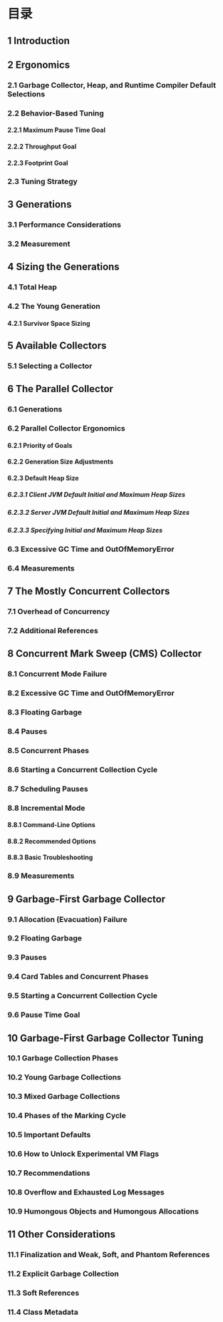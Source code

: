 # 目录

## 1 Introduction

## 2 Ergonomics
### 2.1 Garbage Collector, Heap, and Runtime Compiler Default Selections
### 2.2 Behavior-Based Tuning
#### 2.2.1 Maximum Pause Time Goal
#### 2.2.2 Throughput Goal
#### 2.2.3 Footprint Goal
### 2.3 Tuning Strategy

## 3 Generations
### 3.1 Performance Considerations
### 3.2 Measurement

## 4 Sizing the Generations
### 4.1 Total Heap
### 4.2 The Young Generation
#### 4.2.1 Survivor Space Sizing

## 5 Available Collectors
### 5.1 Selecting a Collector

## 6 The Parallel Collector
### 6.1 Generations
### 6.2 Parallel Collector Ergonomics
#### 6.2.1 Priority of Goals
#### 6.2.2 Generation Size Adjustments
#### 6.2.3 Default Heap Size
##### 6.2.3.1 Client JVM Default Initial and Maximum Heap Sizes
##### 6.2.3.2 Server JVM Default Initial and Maximum Heap Sizes
##### 6.2.3.3 Specifying Initial and Maximum Heap Sizes
### 6.3 Excessive GC Time and OutOfMemoryError
### 6.4 Measurements

## 7 The Mostly Concurrent Collectors
### 7.1 Overhead of Concurrency
### 7.2 Additional References

## 8 Concurrent Mark Sweep (CMS) Collector
### 8.1 Concurrent Mode Failure
### 8.2 Excessive GC Time and OutOfMemoryError
### 8.3 Floating Garbage
### 8.4 Pauses
### 8.5 Concurrent Phases
### 8.6 Starting a Concurrent Collection Cycle
### 8.7 Scheduling Pauses
### 8.8 Incremental Mode
#### 8.8.1 Command-Line Options
#### 8.8.2 Recommended Options
#### 8.8.3 Basic Troubleshooting
### 8.9 Measurements

## 9 Garbage-First Garbage Collector
### 9.1 Allocation (Evacuation) Failure
### 9.2 Floating Garbage
### 9.3 Pauses
### 9.4 Card Tables and Concurrent Phases
### 9.5 Starting a Concurrent Collection Cycle
### 9.6 Pause Time Goal

## 10 Garbage-First Garbage Collector Tuning
### 10.1 Garbage Collection Phases
### 10.2 Young Garbage Collections
### 10.3 Mixed Garbage Collections
### 10.4 Phases of the Marking Cycle
### 10.5 Important Defaults
### 10.6 How to Unlock Experimental VM Flags
### 10.7 Recommendations
### 10.8 Overflow and Exhausted Log Messages
### 10.9 Humongous Objects and Humongous Allocations

## 11 Other Considerations
### 11.1 Finalization and Weak, Soft, and Phantom References
### 11.2 Explicit Garbage Collection
### 11.3 Soft References
### 11.4 Class Metadata